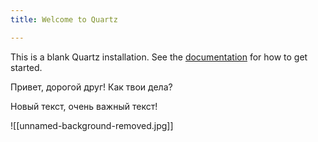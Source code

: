 ```yaml
---
title: Welcome to Quartz

---
```


This is a blank Quartz installation.
See the [documentation](https://quartz.jzhao.xyz) for how to get started.


Привет, дорогой друг! 
Как твои дела?

Новый текст, очень важный текст! 


![[unnamed-background-removed.jpg]]
